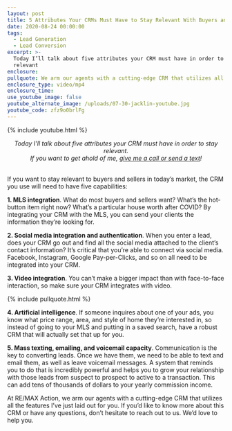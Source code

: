 ```yaml
---
layout: post
title: 5 Attributes Your CRMs Must Have to Stay Relevant With Buyers and Sellers
date: 2020-08-24 00:00:00
tags:
  - Lead Generation
  - Lead Conversion
excerpt: >-
  Today I’ll talk about five attributes your CRM must have in order to stay
  relevant
enclosure:
pullquote: We arm our agents with a cutting-edge CRM that utilizes all these features.
enclosure_type: video/mp4
enclosure_time:
use_youtube_image: false
youtube_alternate_image: /uploads/07-30-jacklin-youtube.jpg
youtube_code: zfz9o0brlFg
---
```


{% include youtube.html %}

<center><em>Today I&rsquo;ll talk about five attributes your CRM must have in order to stay relevant.<br />If you want to get ahold of me, <u><a href="tel:6306382600">give me a call or send a text</a></u>!</em></center>

<br>If you want to stay relevant to buyers and sellers in today’s market, the CRM you use will need to have five capabilities:

**1\. MLS integration**. What do most buyers and sellers want? What’s the hot-button item right now? What’s a particular house worth after COVID? By integrating your CRM with the MLS, you can send your clients the information they’re looking for.

**2\. Social media integration and authentication**. When you enter a lead, does your CRM go out and find all the social media attached to the client’s contact information? It’s critical that you’re able to connect via social media. Facebook, Instagram, Google Pay-per-Clicks, and so on all need to be integrated into your CRM.

**3\. Video integration**. You can’t make a bigger impact than with face-to-face interaction, so make sure your CRM integrates with video.

{% include pullquote.html %}

**4\. Artificial intelligence**. If someone inquires about one of your ads, you know what price range, area, and style of home they’re interested in, so instead of going to your MLS and putting in a saved search, have a robust CRM that will actually set that up for you.

**5\. Mass texting, emailing, and voicemail capacity**. Communication is the key to converting leads. Once we have them, we need to be able to text and email them, as well as leave voicemail messages. A system that reminds you to do that is incredibly powerful and helps you to grow your relationship with those leads from suspect to prospect to active to a transaction. This can add tens of thousands of dollars to your yearly commission income.

At RE/MAX Action, we arm our agents with a cutting-edge CRM that utilizes all the features I’ve just laid out for you. If you’d like to know more about this CRM or have any questions, don’t hesitate to reach out to us. We’d love to help you.